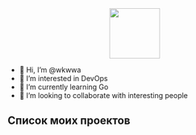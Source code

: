 <div id="header" align="center">
  <img src="https://media0.giphy.com/media/v1.Y2lkPTc5MGI3NjExZHM2cnFmczNjZTU1c252ejNiZzZnMzh3bzM2ZTRpa3B5ZWlwM2F5NyZlcD12MV9pbnRlcm5hbF9naWZfYnlfaWQmY3Q9Zw/CuuSHzuc0O166MRfjt/giphy.gif" width="100"/>
</div>

- 👋 Hi, I’m @wkwwa
- 👀 I’m interested in DevOps
- 🌱 I’m currently learning Go
- 💞️ I’m looking to collaborate with interesting people

## Список моих проектов
